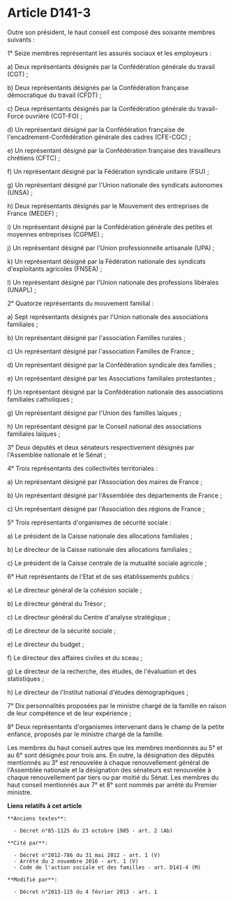 # Article D141-3

Outre son président, le haut conseil est composé des soixante membres suivants : 

1° Seize membres représentant les assurés sociaux et les employeurs : 

a) Deux représentants désignés par la Confédération générale du travail (CGT) ; 

b) Deux représentants désignés par la Confédération française démocratique du travail (CFDT) ; 

c) Deux représentants désignés par la Confédération générale du travail-Force ouvrière (CGT-FO) ; 

d) Un représentant désigné par la Confédération française de l'encadrement-Confédération générale des cadres (CFE-CGC) ; 

e) Un représentant désigné par la Confédération française des travailleurs chrétiens (CFTC) ; 

f) Un représentant désigné par la Fédération syndicale unitaire (FSU) ; 

g) Un représentant désigné par l'Union nationale des syndicats autonomes (UNSA) ; 

h) Deux représentants désignés par le Mouvement des entreprises de France (MEDEF) ; 

i) Un représentant désigné par la Confédération générale des petites et moyennes entreprises (CGPME) ; 

j) Un représentant désigné par l'Union professionnelle artisanale (UPA) ; 

k) Un représentant désigné par la Fédération nationale des syndicats d'exploitants agricoles (FNSEA) ; 

l) Un représentant désigné par l'Union nationale des professions libérales (UNAPL) ;  

2° Quatorze représentants du mouvement familial : 

a) Sept représentants désignés par l'Union nationale des associations familiales ; 

b) Un représentant désigné par l'association Familles rurales ; 

c) Un représentant désigné par l'association Familles de France ; 

d) Un représentant désigné par la Confédération syndicale des familles ; 

e) Un représentant désigné par les Associations familiales protestantes ; 

f) Un représentant désigné par la Confédération nationale des associations familiales catholiques ; 

g) Un représentant désigné par l'Union des familles laïques ; 

h) Un représentant désigné par le Conseil national des associations familiales laïques ; 

3° Deux députés et deux sénateurs respectivement désignés par l'Assemblée nationale et le Sénat ; 

4° Trois représentants des collectivités territoriales : 

a) Un représentant désigné par l'Association des maires de France ; 

b) Un représentant désigné par l'Assemblée des départements de France ; 

c) Un représentant désigné par l'Association des régions de France ; 

5° Trois représentants d'organismes de sécurité sociale : 

a) Le président de la Caisse nationale des allocations familiales ; 

b) Le directeur de la Caisse nationale des allocations familiales ; 

c) Le président de la Caisse centrale de la mutualité sociale agricole ; 

6° Huit représentants de l'Etat et de ses établissements publics : 

a) Le directeur général de la cohésion sociale ; 

b) Le directeur général du Trésor ; 

c) Le directeur général du Centre d'analyse stratégique ; 

d) Le directeur de la sécurité sociale ; 

e) Le directeur du budget ; 

f) Le directeur des affaires civiles et du sceau ;

g) Le directeur de la recherche, des études, de l'évaluation et des statistiques ;

h) Le directeur de l'Institut national d'études démographiques ; 

7° Dix personnalités proposées par le ministre chargé de la famille en raison de leur compétence et de leur expérience ; 

8° Deux représentants d'organismes intervenant dans le champ de la petite enfance, proposés par le ministre chargé de la
famille. 

Les membres du haut conseil autres que les membres mentionnés au 5° et au 6° sont désignés pour trois ans. En outre, la
désignation des députés mentionnés au 3° est renouvelée à chaque renouvellement général de l'Assemblée nationale et la
désignation des sénateurs est renouvelée à chaque renouvellement par tiers ou par moitié du Sénat.  Les membres du haut
conseil mentionnés aux 7° et 8° sont nommés par arrêté du Premier ministre.

**Liens relatifs à cet article**

	**Anciens textes**:

	  - Décret n°85-1125 du 23 octobre 1985 - art. 2 (Ab)

	**Cité par**:

	  - Décret n°2012-786 du 31 mai 2012 - art. 1 (V)
	  - Arrêté du 2 novembre 2016 - art. 1 (V)
	  - Code de l'action sociale et des familles - art. D141-4 (M)

	**Modifié par**:

	  - Décret n°2013-115 du 4 février 2013 - art. 1
